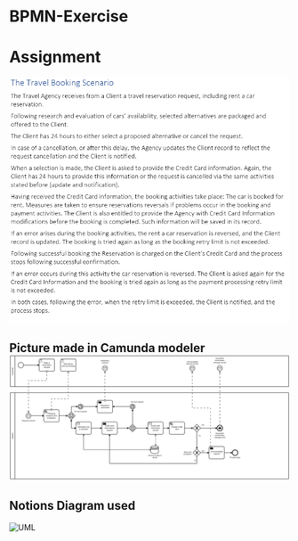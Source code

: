 # BPMN-Exercise

<h1>Assignment</h1>

<img src="https://github.com/JonasManley/BPMN-Exercise/blob/master/Assignment%20text.png" alt="UML" height="auto" width="auto" style="max-width:100%;">

<h2>Picture made in Camunda modeler
  
<img src="https://github.com/JonasManley/BPMN-Exercise/blob/master/BPMN%20-%20assignment%20picture.png" alt="UML" height="auto" width="auto" style="max-width:100%;">


<h2>Notions Diagram used</h2>

<img src="https://github.com/JonasManley/BPMN-Exercise/blob/master/bpmn%202.0%20%E2%80%93%20Business%20Process%20Modelling%20and%20Notation.png" alt="UML" height="auto" width="auto" style="max-width:100%;">
